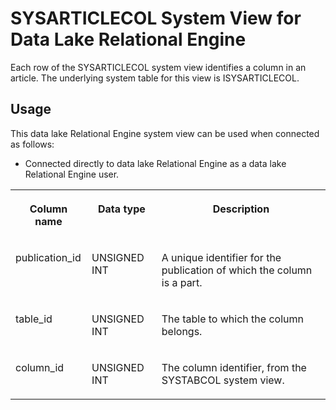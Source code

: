 <!-- loio3be6c15d6c5f1014ae52e9d129434364 -->

# SYSARTICLECOL System View for Data Lake Relational Engine

Each row of the SYSARTICLECOL system view identifies a column in an article. The underlying system table for this view is ISYSARTICLECOL.



<a name="loio3be6c15d6c5f1014ae52e9d129434364__section_qjx_pcq_b4b"/>

## Usage

This data lake Relational Engine system view can be used when connected as follows:

-   Connected directly to data lake Relational Engine as a data lake Relational Engine user.




<table>
<tr>
<th valign="top">

Column name

</th>
<th valign="top">

Data type

</th>
<th valign="top">

Description

</th>
</tr>
<tr>
<td valign="top">

publication\_id

</td>
<td valign="top">

UNSIGNED INT

</td>
<td valign="top">

A unique identifier for the publication of which the column is a part.

</td>
</tr>
<tr>
<td valign="top">

table\_id

</td>
<td valign="top">

UNSIGNED INT

</td>
<td valign="top">

The table to which the column belongs.

</td>
</tr>
<tr>
<td valign="top">

column\_id

</td>
<td valign="top">

UNSIGNED INT

</td>
<td valign="top">

The column identifier, from the SYSTABCOL system view.

</td>
</tr>
</table>

